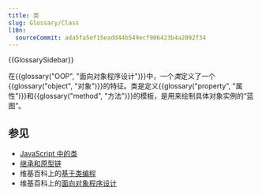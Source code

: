 ```yaml
---
title: 类
slug: Glossary/Class
l10n:
  sourceCommit: ada5fa5ef15eadd44b549ecf906423b4a2092f34
---
```


{{GlossarySidebar}}

在{{glossary("OOP", "面向对象程序设计")}}中，一个*类*定义了一个{{glossary("object", "对象")}}的特征。类是定义{{glossary("property", "属性")}}和{{glossary("method", "方法")}}的模板，是用来绘制具体对象实例的“蓝图”。

## 参见

- [JavaScript 中的类](/zh-CN/docs/Learn/JavaScript/Objects/Classes_in_JavaScript)
- [继承和原型链](/zh-CN/docs/Web/JavaScript/Inheritance_and_the_prototype_chain)
- 维基百科上的[基于类编程](https://zh.wikipedia.org/wiki/基于类编程)
- 维基百科上的[面向对象程序设计](https://zh.wikipedia.org/wiki/面向对象程序设计)
